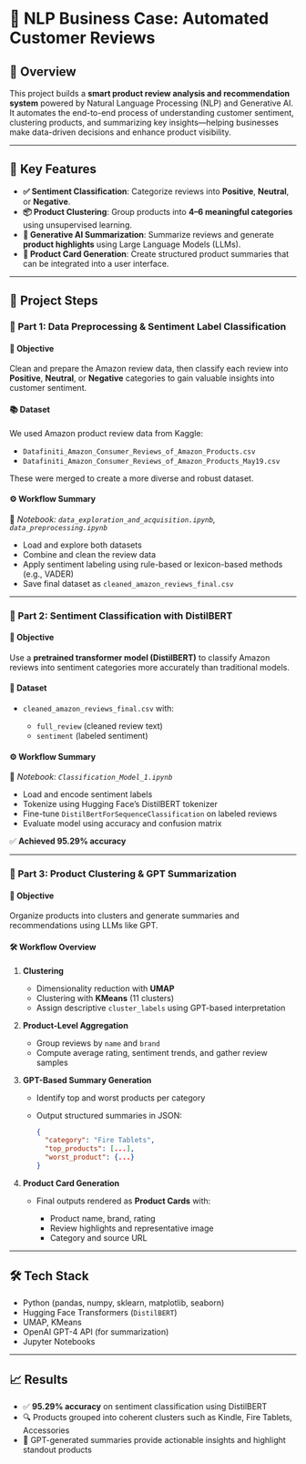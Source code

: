 # 🧠 NLP Business Case: Automated Customer Reviews

## 📌 Overview

This project builds a **smart product review analysis and recommendation system** powered by Natural Language Processing (NLP) and Generative AI. It automates the end-to-end process of understanding customer sentiment, clustering products, and summarizing key insights—helping businesses make data-driven decisions and enhance product visibility.

---

## 🚀 Key Features

* **✅ Sentiment Classification**: Categorize reviews into **Positive**, **Neutral**, or **Negative**.
* **📦 Product Clustering**: Group products into **4–6 meaningful categories** using unsupervised learning.
* **🧠 Generative AI Summarization**: Summarize reviews and generate **product highlights** using Large Language Models (LLMs).
* **📇 Product Card Generation**: Create structured product summaries that can be integrated into a user interface.

---

## 🧩 Project Steps

### 🔹 Part 1: Data Preprocessing & Sentiment Label Classification

#### 🎯 Objective

Clean and prepare the Amazon review data, then classify each review into **Positive**, **Neutral**, or **Negative** categories to gain valuable insights into customer sentiment.

#### 📚 Dataset

We used Amazon product review data from Kaggle:

* `Datafiniti_Amazon_Consumer_Reviews_of_Amazon_Products.csv`
* `Datafiniti_Amazon_Consumer_Reviews_of_Amazon_Products_May19.csv`

These were merged to create a more diverse and robust dataset.

#### ⚙️ Workflow Summary

📍 *Notebook: `data_exploration_and_acquisition.ipynb`, `data_preprocessing.ipynb`*

* Load and explore both datasets
* Combine and clean the review data
* Apply sentiment labeling using rule-based or lexicon-based methods (e.g., VADER)
* Save final dataset as `cleaned_amazon_reviews_final.csv`

---

### 🔹 Part 2: Sentiment Classification with DistilBERT

#### 🎯 Objective

Use a **pretrained transformer model (DistilBERT)** to classify Amazon reviews into sentiment categories more accurately than traditional models.

#### 📂 Dataset

* `cleaned_amazon_reviews_final.csv` with:

  * `full_review` (cleaned review text)
  * `sentiment` (labeled sentiment)

#### ⚙️ Workflow Summary

📍 *Notebook: `Classification_Model_1.ipynb`*

* Load and encode sentiment labels
* Tokenize using Hugging Face’s DistilBERT tokenizer
* Fine-tune `DistilBertForSequenceClassification` on labeled reviews
* Evaluate model using accuracy and confusion matrix

✅ **Achieved 95.29% accuracy**

---

### 🔹 Part 3: Product Clustering & GPT Summarization

#### 🎯 Objective

Organize products into clusters and generate summaries and recommendations using LLMs like GPT.

#### 🛠️ Workflow Overview

1. **Clustering**

   * Dimensionality reduction with **UMAP**
   * Clustering with **KMeans** (11 clusters)
   * Assign descriptive `cluster_labels` using GPT-based interpretation

2. **Product-Level Aggregation**

   * Group reviews by `name` and `brand`
   * Compute average rating, sentiment trends, and gather review samples

3. **GPT-Based Summary Generation**

   * Identify top and worst products per category
   * Output structured summaries in JSON:

     ```json
     {
       "category": "Fire Tablets",
       "top_products": [...],
       "worst_product": {...}
     }
     ```

4. **Product Card Generation**

   * Final outputs rendered as **Product Cards** with:

     * Product name, brand, rating
     * Review highlights and representative image
     * Category and source URL

---



## 🛠️ Tech Stack

* Python (pandas, numpy, sklearn, matplotlib, seaborn)
* Hugging Face Transformers (`DistilBERT`)
* UMAP, KMeans
* OpenAI GPT-4 API (for summarization)
* Jupyter Notebooks

---

## 📈 Results

* ✅ **95.29% accuracy** on sentiment classification using DistilBERT
* 🔍 Products grouped into coherent clusters such as Kindle, Fire Tablets, Accessories
* 💬 GPT-generated summaries provide actionable insights and highlight standout products


